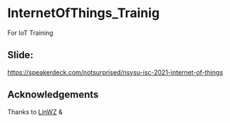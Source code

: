 # InternetOfThings_Trainig
For IoT Training

## Slide: 
https://speakerdeck.com/notsurprised/nsysu-isc-2021-internet-of-things

## Acknowledgements
Thanks to [LinWZ](https://www.facebook.com/LinWuJhen) & [](https://www.facebook.com/fosxwiz)
